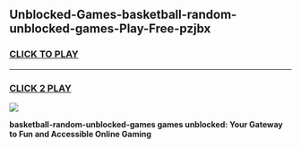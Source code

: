 
## Unblocked-Games-basketball-random-unblocked-games-Play-Free-pzjbx
<h3>
<a href="https://premium76.site?title=basketball-random-unblocked-games&ref=18A1">CLICK TO PLAY</a></h3>
<hr>

<h3>
<a href="https://premium76.site?title=basketball-random-unblocked-games&ref=18A1">CLICK 2 PLAY</a>
  
</h3>

<a href="https://premium76.site?title=basketball-random-unblocked-games&ref=18A1"><img src="https://clearcache.store/games.png"></a>


**basketball-random-unblocked-games games unblocked: Your Gateway to Fun and Accessible Online Gaming**
